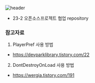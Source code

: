 ![header](https://capsule-render.vercel.app/api?type=cylinder&color=auto&height=300&section=header&text=CastAway_OpenSource&fontSize=60&animation=twinkling)
- 23-2 오픈소스프로젝트 협업 repository

### 참고자료
1. PlayerPref 사용 방법
- https://devparklibrary.tistory.com/22
2. DontDestroyOnLoad 사용 방법
- https://wergia.tistory.com/191
